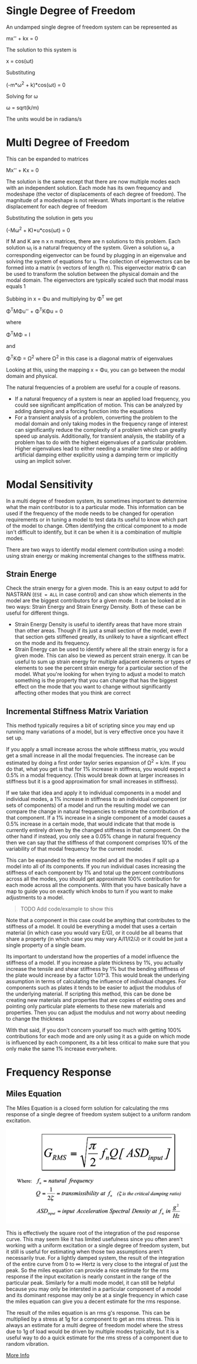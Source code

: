 # Single Degree of Freedom

An undamped single degree of freedom system can be represented as

mx'' + kx = 0

The solution to this system is

x = cos(&omega;t)

Substituting

(-m*&omega;<sup>2</sup> + k)*cos(&omega;t) = 0

Solving for &omega;

&omega; = sqrt(k/m)

The units would be in radians/s

# Multi Degree of Freedom

This can be expanded to matrices

Mx'' + Kx = 0

The solution is the same except that there are now multiple modes each with an
independent solution. Each mode has its own frequency and modeshape (the vector
of displacements of each degree of freedom). The magnitude of a modeshape is not
relevant. Whats important is the relative displacement for each degree of
freedom

Substituting the solution in gets you

(-M&omega;<sup>2</sup> + K)\*u\*cos(&omega;t) = 0

If M and K are n x n matrices, there are n solutions to this problem. Each
solution &omega;<sub>i</sub> is a natural frequency of the system. Given a
solution &omega;<sub>i</sub>, a corresponding eigenvector can be found by
plugging in an eigenvalue and solving the system of equations for u. The
collection of eigenvectors can be formed into a matrix (n vectors of length n).
This eigenvector matrix &Phi; can be used to transform the solution between the
physical domain and the modal domain. The eigenvectors are typically scaled such
that modal mass equals 1

Subbing in x = &Phi;u and multiplying by &Phi;<sup>T</sup> we get

&Phi;<sup>T</sup>M&Phi;u'' + &Phi;<sup>T</sup>K&Phi;u = 0

where

&Phi;<sup>T</sup>M&Phi; = I

and

&Phi;<sup>T</sup>K&Phi; = &Omega;<sup>2</sup> where &Omega;<sup>2</sup> in this
case is a diagonal matrix of eigenvalues

Looking at this, using the mapping x = &Phi;u, you can go between the modal
domain and physical.

The natural frequencies of a problem are useful for a couple of reasons.

- If a natural frequency of a system is near an applied load frequency, you
  could see significant amplfication of motion. This can be analyzed by adding
  damping and a forcing function into the equations
- For a transient analysis of a problem, converting the problem to the modal
  domain and only taking modes in the frequency range of interest can
  significantly reduce the complexity of a problem which can greatly speed up
  analysis. Additionally, for transient analysis, the stability of a problem has
  to do with the highest eigenvalues of a particular problem. Higher eigenvalues
  lead to either needing a smaller time step or adding artificial damping either
  explicitly using a damping term or implicitly using an implicit solver.

# Modal Sensitivity

In a multi degree of freedom system, its sometimes important to determine what
the main contributor is to a particular mode. This information can be used if
the frequency of the mode needs to be changed for operation requirements or in
tuning a model to test data its useful to know which part of the model to
change. Often identifying the critical component to a mode isn't difficult to
identify, but it can be when it is a combination of multiple modes.

There are two ways to identify modal element contribution using a model: using
strain energy or making incremental changes to the stiffness matrix.

## Strain Energe

Check the strain energy for a given mode. This is an easy output to add for
NASTRAN (`ESE = ALL` in case control) and can show which elements in the model
are the biggest contributors for a given mode. It can be looked at in two ways:
Strain Energy and Strain Energy Density. Both of these can be useful for
different things.

- Strain Energy Density is useful to identify areas that have more strain than
  other areas. Though if its just a small section of the model, even if that
  section gets stiffened greatly, its unlikely to have a signficant effect on
  the mode and its frequency.
- Strain Energy can be used to identify where all the strain energy is for a
  given mode. This can also be viewed as percent strain energy. It can be useful
  to sum up strain energy for multiple adjacent elements or types of elements to
  see the percent strain energy for a particular section of the model. What
  you're looking for when trying to adjust a model to match something is the
  property that you can change that has the biggest effect on the mode that you
  want to change without significantly affecting other modes that you think are
  correct

## Incremental Stiffness Matrix Variation

This method typically requires a bit of scripting since you may end up running
many variations of a model, but is very effective once you have it set up.

If you apply a small increase across the whole stiffness matrix, you would get a
small increase in all the modal frequencies. The increase can be estimated by
doing a first order taylor series expansion of &Omega;<sup>2</sup> = k/m. If you
do that, what you get is that for 1% increase in stiffness, you would expect a
0.5% in a modal frequency. (This would break down at larger increases in
stiffness but it is a good approximation for small increases in stiffness).

If we take that idea and apply it to individual components in a model and
individual modes, a 1% increase in stiffness to an individual component (or sets
of components) of a model and run the resulting model we can compare the change
in natural frequencies to estimate the contribution of that component. If a 1%
increase in a single component of a model causes a 0.5% increase in a certain
mode, that would indicate that that mode is currently entirely driven by the
changed stiffness in that component. On the other hand if instead, you only see
a 0.05% change in natural frequency then we can say that the stiffness of that
component comprises 10% of the variability of that modal frequency for the
current model.

This can be expanded to the entire model and all the modes if split up a model
into all of its components. If you run individual cases increasing the stiffness
of each component by 1% and total up the percent contributions across all the
modes, you should get approximate 100% contribution for each mode across all the
components. With that you have basically have a map to guide you on exactly
which knobs to turn if you want to make adjustments to a model.

> TODO Add code/example to show this

Note that a component in this case could be anything that contributes to the
stiffness of a model. It could be everything a model that uses a certain
material (in which case you would vary E/G), or it could be all beams that share
a property (in which case you may vary A/I1/I2/J) or it could be just a single
property of a single beam.

Its important to understand how the properties of a model influence the
stiffness of a model. If you increase a plate thickness by 1%, you actually
increase the tensile and shear stiffness by 1% but the bending stiffness of the
plate would increase by a factor 1.01^3. This would break the underlying
assumption in terms of calculating the influence of individual changes. For
components such as plates it tends to be easier to adjust the modulus of the
underlying material. If scripting this method, this can be done be creating new
materials and properties that are copies of existing ones and pointing only
particular plate elements to these new materials and properties. Then you can
adjust the modulus and not worry about needing to change the thickness

With that said, if you don't concern yourself too much with getting 100%
contributions for each mode and are only using it as a guide on which mode is
influenced by each component, its a bit less critical to make sure that you only
make the same 1% increase everywhere.

# Frequency Response

## Miles Equation

The Miles Equation is a closed form solution for calculating the rms response of
a single degree of freedom system subject to a uniform random excitation.

![miles equation](miles.png)

This is effectively the square root of the integration of the psd response
curve. This may seem like it has limited usefulness since you often aren't
working with a uniform excitation or a single degree of freedom system, but it
still is useful for estimating when those two assumptions aren't necessarily
true. For a lightly damped system, the result of the integration of the entire
curve from 0 to &infin; Hertz is very close to the integral of just the peak. So
the miles equation can provide a nice estimate for the rms response if the input
excitation is nearly constant in the range of the particular peak. Similarly for
a multi mode model, it can still be helpful because you may only be intersted in
a particular component of a model and its dominant response may only be at a
single frequency in which case the miles equation can give you a decent estimate
for the rms response.

The result of the miles equation is an rms g's response. This can be multiplied
by a stress at 1g for a component to get an rms stress. This is always an
estimate for a multi degree of freedom model where the stress due to 1g of load
would be driven by multiple modes typically, but it is a useful way to do a
quick estimate for the rms stress of a component due to random vibration.

[More Info](https://femci.gsfc.nasa.gov/workshop/2001/posters/simmons/Simmons_MilesEquation.pdf)
